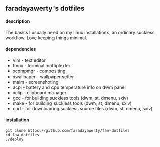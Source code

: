 
## faradayawerty's dotfiles

#### description
The basics I usually need on my linux installations, an ordinary suckless workflow. Love keeping things minimal.

#### dependencies
* vim - text editor
* tmux - terminal multiplexter
* xcompmgr - compositing
* xwallpaper - wallpaper setter
* maim - screenshoting
* acpi - battery and cpu temperature info on dwm panel
* xclip - clipboard manager
* gcc - for building suckless tools (dwm, st, dmenu, sxiv)
* make - for building suckless tools (dwm, st, dmenu, sxiv)
* curl - for downloading suckless source files (dwm, st, dmenu, sxiv)

#### installation
```
git clone https://github.com/faradayawerty/faw-dotfiles
cd faw-dotfiles
./deploy
```

